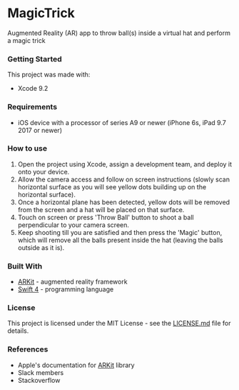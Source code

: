 # MagicTrick
Augmented Reality (AR) app to throw ball(s) inside a virtual hat and perform a magic trick

### Getting Started

This project was made with:

- Xcode 9.2

### Requirements

- iOS device with a processor of series A9 or newer (iPhone 6s, iPad 9.7 2017 or newer)

### How to use

1. Open the project using Xcode, assign a development team, and deploy it onto your device.
2. Allow the camera access and follow on screen instructions (slowly scan horizontal surface as you will see yellow dots building up on the horizontal surface).
3. Once a horizontal plane has been detected, yellow dots will be removed from the screen and a hat will be placed on that surface.
4. Touch on screen or press 'Throw Ball' button to shoot a ball perpendicular to your camera screen.
5. Keep shooting till you are satisfied and then press the 'Magic' button, which will remove all the balls present inside the hat (leaving the balls outside as it is).

### Built With

* [ARKit](https://developer.apple.com/arkit/) - augmented reality framework
* [Swift 4](https://developer.apple.com/swift/) - programming language

### License

This project is licensed under the MIT License - see the [LICENSE.md](https://github.com/pateljay43/MagicTrick/blob/master/LICENSE.md) file for details.

### References

- Apple's documentation for [ARKit](https://developer.apple.com/documentation/arkit) library
- Slack members
- Stackoverflow
